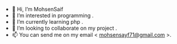 - 👋 Hi, I’m MohsenSaif
- 👀 I’m interested in programming .
- 🌱 I’m currently learning php .
- 💞️ I’m looking to collaborate on my project .
- 📫 You can send me on my email < mohsensayf71@gmail.com >.

<!---
MohsenSaif/MohsenSaif is a ✨ special ✨ repository because its `README.md` (this file) appears on your GitHub profile.
You can click the Preview link to take a look at your changes.
--->

